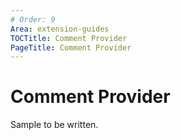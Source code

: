 ```yaml
---
# Order: 9
Area: extension-guides
TOCTitle: Comment Provider
PageTitle: Comment Provider
---
```


# Comment Provider

Sample to be written.
